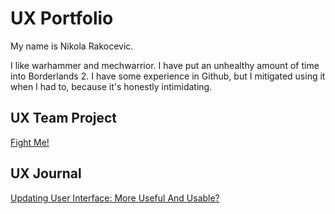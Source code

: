 # UX Portfolio

My name is Nikola Rakocevic.

I like warhammer and mechwarrior. I have put an unhealthy amount of time into Borderlands 2. I have some experience in Github, but I mitigated using it when I had to, because it's honestly intimidating.

## UX Team Project
[Fight Me!](https://github.com/ChicoState/ux-FightMe)

## UX Journal

[Updating User Interface: More Useful And Usable?](j01/)
